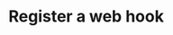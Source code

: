 # Register a web hook

<!-- Already part of https://docs.microsoft.com/en-us/dynamics365/customer-engagement/developer/use-webhooks
Is this supposed to break up that topic? -->